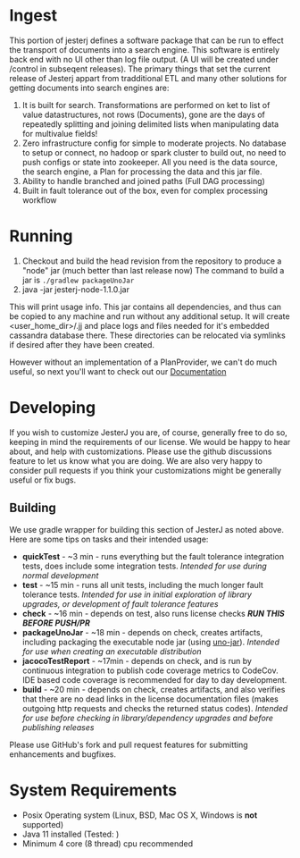 # Ingest

This portion of jesterj defines a software package that can be run to effect the transport of documents into a search engine.
This software is entirely back end with no UI other than log file output. (A UI will be created under /control in subseqent releases).
The primary things that set the current release of Jesterj appart from tradditional ETL and many other solutions for getting documents into search engines are:

1. It is built for search. Transformations are performed on ket to list of value datastructures, not rows (Documents), gone are the days of repeatedly splitting and joining delimited lists when manipulating data for multivalue fields!
1. Zero infrastructure config for simple to moderate projects. No database to setup or connect, no hadoop or spark cluster to build out, no need to push configs or state into zookeeper. All you need is the data source, the search engine, a Plan for processing the data and this jar file.
1. Ability to handle branched and joined paths (Full DAG processing)
1. Built in fault tolerance out of the box, even for complex processing workflow

# Running

1. Checkout and build the head revision from the repository to produce a "node" jar (much better than last release now) The command to build a jar is `./gradlew packageUnoJar`
2. java -jar jesterj-node-1.1.0.jar

This will print usage info. This jar contains all dependencies, and thus can be copied to any machine and run
without any additional setup. It will create &lt;user_home_dir&gt;/.jj and place logs and files needed for it's embedded cassandra database there. These directories can be relocated via symlinks if desired after they have been created.

However without an implementation of a PlanProvider, we can't do much useful, so next you'll want to check out our [Documentation](https://github.com/nsoft/jesterj/wiki/Documentation)

# Developing

If you wish to customize JesterJ you are, of course, generally free to do so, keeping in mind the requirements of our license.
We would be happy to hear about, and help with customizations.
Please use the github discussions feature to let us know what you are doing.
We are also very happy to consider pull requests if you think your customizations might be generally useful or fix bugs.

## Building

We use gradle wrapper for building this section of JesterJ as noted above. Here are some tips on tasks and their intended usage:

* **quickTest** - ~3 min - runs everything but the fault tolerance integration tests, does include some integration tests. _Intended for use during normal development_
* **test** - ~15 min - runs all unit tests, including the much longer fault tolerance tests. _Intended for use in initial exploration of library upgrades, or development of fault tolerance features_
* **check** - ~16 min - depends on test, also runs license checks **_RUN THIS BEFORE PUSH/PR_**
* **packageUnoJar** - ~18 min - depends on check, creates artifacts, including packaging the executable node jar (using [uno-jar](https://github.com/nsoft/uno-jar)). _Intended for use when creating an executable distribution_
* **jacocoTestReport** - ~17min - depends on check, and is run by continuous integration to publish code coverage metrics to CodeCov. IDE based code coverage is recommended for day to day development.
* **build** - ~20 min - depends on check, creates artifacts, and also verifies that there are no dead links in the license documentation files (makes outgoing http requests and checks the returned status codes). _Intended for use before checking in library/dependency upgrades and before publishing releases_

Please use GitHub's fork and pull request features for submitting enhancements and bugfixes.

# System Requirements
 - Posix Operating system (Linux, BSD, Mac OS X, Windows is **not** supported)
 - Java 11 installed (Tested: )
 - Minimum 4 core (8 thread) cpu recommended

